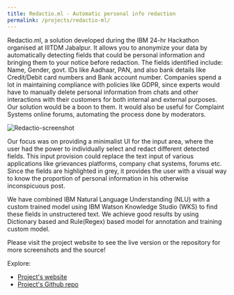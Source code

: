 ```yaml
---
title: Redactio.ml - Automatic personal info redaction 
permalink: /projects/redactio-ml/
---
```


Redactio.ml, a solution developed during the IBM 24-hr Hackathon organised at IIITDM Jabalpur. It allows you to anonymize your data by automatically detecting fields that could be personal information and bringing them to your notice before redaction. The fields identified include: Name, Gender, govt. IDs like Aadhaar, PAN, and also bank details like Credit/Debit card numbers and Bank account number. Companies spend a lot in maintaining compliance with policies like GDPR, since experts would have to manually delete personal information from chats and other interactions with their customers for both internal and external purposes. Our solution would be a boon to them. It would also be useful for Complaint Systems online forums, automating the process done by moderators.


![Redactio-screenshot](https://raw.githubusercontent.com/amhndu/Hackathon2019/master/screenshots/review_example.png)

Our focus was on providing a minimalist UI for the input area, where the user had the power to individually select and redact different detected fields. This input provision could replace the text input of various applications like grievances platforms, company chat systems, forums etc. Since the fields are highlighted in grey, it provides the user with a visual way to know the proportion of personal information in his otherwise inconspicuous post.

We have combined IBM Natural Language Understanding (NLU) with a custom trained model using IBM Watson Knowledge Studio (WKS) to find these fields in unstructered text. We achieve good results by using Dictionary based and Rule(Regex) based model for annotation and training custom model.

Please visit the project website to see the live version or the repository for more screenshots and the source!

Explore:
* [Project's website][project-website]
* [Project's Github repo][project-github-repo]

[project-website]: https://redactio.herokuapp.com/
[project-github-repo]: https://github.com/amhndu/Hackathon2019